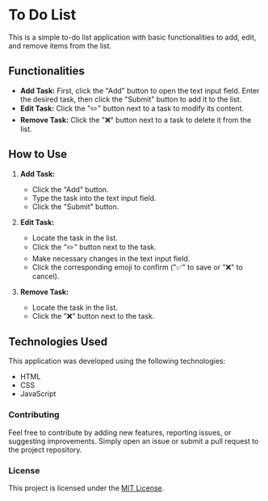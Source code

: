 # To Do List

This is a simple to-do list application with basic functionalities to add, edit, and remove items from the list.

## Functionalities

- **Add Task:** First, click the "Add" button to open the text input field. Enter the desired task, then click the "Submit" button to add it to the list.
- **Edit Task:** Click the "✏️" button next to a task to modify its content.
- **Remove Task:** Click the "❌" button next to a task to delete it from the list.

## How to Use

1. **Add Task:**
   - Click the "Add" button.
   - Type the task into the text input field.
   - Click the "Submit" button.

2. **Edit Task:**
   - Locate the task in the list.
   - Click the "✏️" button next to the task.
   - Make necessary changes in the text input field.
   - Click the corresponding emoji to confirm ("✅" to save or "❌" to cancel).

3. **Remove Task:**
   - Locate the task in the list.
   - Click the "❌" button next to the task.

## Technologies Used

This application was developed using the following technologies:

- HTML
- CSS
- JavaScript

### Contributing

Feel free to contribute by adding new features, reporting issues, or suggesting improvements. Simply open an issue or submit a pull request to the project repository.

### License

This project is licensed under the [MIT License](LICENSE).
